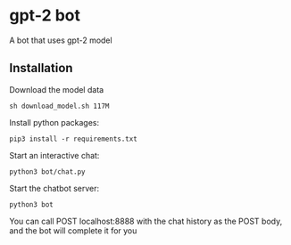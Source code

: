 # gpt-2 bot

A bot that uses gpt-2 model

## Installation

Download the model data
```
sh download_model.sh 117M
```

Install python packages:
```
pip3 install -r requirements.txt
```

Start an interactive chat:
```
python3 bot/chat.py
```

Start the chatbot server:
```
python3 bot
```

You can call POST localhost:8888 with the chat history as the POST body, and the bot will complete it for you